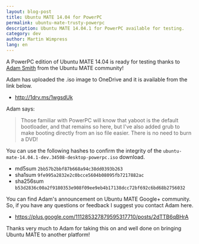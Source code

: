 ```yaml
---
layout: blog-post
title: Ubuntu MATE 14.04 for PowerPC
permalink: ubuntu-mate-trusty-powerpc
description: Ubuntu MATE 14.04.1 for PowerPC available for testing.
category: dev
author: Martin Wimpress
lang: en
---
```


A PowerPC edition of Ubuntu MATE 14.04 is ready for testing thanks to
[Adam Smith](https://plus.google.com/u/0/111285327879595317710) from the Ubuntu
MATE community! 

Adam has uploaded the .iso image to OneDrive and it is available from the link
below.

  * <http://1drv.ms/1wgsdUk>

Adam says:

> Those familiar with PowerPC will know that yaboot is the default bootloader,
> and that remains so here, but I've also added grub to make booting directly
> from an iso file easier. There is no need to burn a DVD!

You can use the following hashes to confirm the integrity of the 
`ubuntu-mate-14.04.1-dev.34508-desktop-powerpc.iso` download.

  * md5sum `2bb57b2bbf87b668a94c38dd0393b263`
  * sha1sum `9fe995a2832e2c0bcce5604b08095fb7217882ac`
  * sha256sum `b53d2836c00a2f9180353e908f09ee9eb4b17138dcc72bf692c6bd68b2756032`

You can find Adam's announcement on Ubuntu MATE Google+ community. So, if you
have any questions or feedback I suggest you contact Adam here.

  * <https://plus.google.com/111285327879595317710/posts/2dTTB6qBHrA>

Thanks very much to Adam for taking this on and well done on bringing Ubuntu
MATE to another platform!
